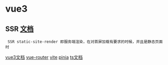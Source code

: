 # vue3

## SSR [文档](https://cn.vuejs.org/guide/scaling-up/ssr.html#what-is-ssr)

```
 SSR static-site-render 即服务端渲染，在对首屏加载有要求的时候，并且是静态页面时

```

[vue3文档](https://cn.vuejs.org/guide/essentials/event-handling.html)
[vue-router](https://router.vuejs.org/zh/)
[vite](https://cn.vitejs.dev/guide/why.html)
[pinia](https://pinia.vuejs.org/zh/core-concepts/)
[ts文档](https://typescript.p6p.net/typescript-tutorial/intro.html)
